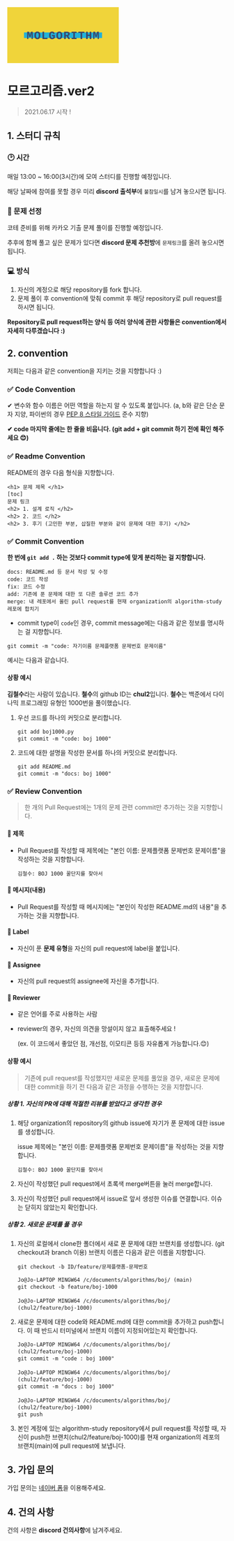 <img src="documents/molgorithm_banner.png" alt="banner_image" style="zoom: 25%; text-align: center;" />

# 모르고리즘.ver2

> 2021.06.17 시작 !



## 1. 스터디 규칙

### 🕑 시간

매일 13:00 ~ 16:00(3시간)에 모여 스터디를 진행할 예정입니다.

해당 날짜에 참여를 못할 경우 미리 **discord 출석부**에 `불참일시`를 남겨 놓으시면 됩니다. 

### 💌 문제 선정

코테 준비를 위해 카카오 기출 문제 풀이를 진행할 예정입니다.

추후에 함께 풀고 싶은 문제가 있다면 **discord 문제 추천방**에 `문제링크`를 올려 놓으시면 됩니다.

### 💻 방식

1. 자신의 계정으로 해당 repository를 fork 합니다.
2. 문제 풀이 후 convention에 맞춰 commit 후 해당 repository로 pull request를 하시면 됩니다.

**Repository로 pull request하는 양식 등 여러 양식에 관한 사항들은 convention에서 자세히 다루겠습니다 :)**



## 2. convention

저희는 다음과 같은 convention을 지키는 것을 지향합니다 :)



### ✅ Code Convention

✔ 변수와 함수 이름은 어떤 역할을 하는지 알 수 있도록 붙입니다. (a, b와 같은 단순 문자 지양, 파이썬의 경우 [PEP 8 스타일 가이드](https://www.python.org/dev/peps/pep-0008/) 준수 지향)

**✔ code 마지막 줄에는 한 줄을 비웁니다. (git add + git commit 하기 전에 확인 해주세요 😊)** 



### ✅ Readme Convention

README의 경우 다음 형식을 지향합니다.

```
<h1> 문제 제목 </h1>
[toc]
문제 링크
<h2> 1. 설계 로직 </h2>
<h2> 2. 코드 </h2>
<h2> 3. 후기 (고민한 부분, 삽질한 부분와 같이 문제에 대한 후기) </h2>
```



### ✅ Commit Convention

**한 번에 `git add .` 하는 것보다 commit type에 맞게 분리하는 걸 지향합니다.**

```
docs: README.md 등 문서 작성 및 수정
code: 코드 작성
fix: 코드 수정
add: 기존에 푼 문제에 대한 또 다른 솔루션 코드 추가
merge: 내 레포에서 올린 pull request를 현재 organization의 algorithm-study 레포에 합치기
```

- commit type이 `code`인 경우, commit message에는 다음과 같은 정보를 명시하는 걸 지향합니다.

```
git commit -m "code: 자기이름 문제플랫폼 문제번호 문제이름"
```

예시는 다음과 같습니다.

#### 상황 예시 

**김철수**라는 사람이 있습니다. **철수**의 github ID는 **chul2**입니다. **철수**는 백준에서 다이나믹 프로그래밍 유형인 1000번을 풀이했습니다. 

1. 우선 코드를 하나의 커밋으로 분리합니다.

   ```
   git add boj1000.py
   git commit -m "code: boj 1000"
   ```

2. 코드에 대한 설명을 작성한 문서를 하나의 커밋으로 분리합니다.

   ```
   git add README.md
   git commit -m "docs: boj 1000"
   ```



### ✅ Review Convention

> 한 개의 Pull Request에는 1개의 문제 관련 commit만 추가하는 것을 지향합니다.

#### 🔖 제목

- Pull Request를 작성할 때 제목에는 "본인 이름: 문제플랫폼 문제번호 문제이름"을 작성하는 것을 지향합니다.

  ```
  김철수: BOJ 1000 꿀단지를 찾아서
  ```

#### 🔖 메시지(내용)

- Pull Request를 작성할 때 메시지에는 "본인이 작성한 README.md의 내용"을 추가하는 것을 지향합니다.

#### 🔖 Label

- 자신이 푼 **문제 유형**을 자신의 pull request에 label을 붙입니다.

#### 🔖 Assignee

- 자신의 pull request의 assignee에 자신을 추가합니다.

#### 🔖 Reviewer

- 같은 언어를 주로 사용하는 사람

- reviewer의 경우, 자신의 의견을 망설이지 않고 표출해주세요 !

  (ex. 이 코드에서 좋았던 점, 개선점, 이모티콘 등등 자유롭게 가능합니다.😊)



#### 상황 예시

> 기존에 pull request를 작성했지만 새로운 문제를 풀었을 경우, 새로운 문제에 대한 commit을 하기 전 다음과 같은 과정을 수행하는 것을 지향합니다.

##### 상황 1. 자신의 PR에 대해 적절한 리뷰를 받았다고 생각한 경우

1. 해당 organization의 repository의 github issue에 자기가 푼 문제에 대한 issue를 생성합니다. 

   issue 제목에는 "본인 이름: 문제플랫폼 문제번호 문제이름"을 작성하는 것을 지향합니다.

   ```
   김철수: BOJ 1000 꿀단지를 찾아서
   ```

2. 자신이 작성했던 pull request에서 초록색 merge버튼을 눌러 merge합니다.
3. 자신이 작성했던 pull request에서 issue로 앞서 생성한 이슈를 연결합니다. 이슈는 닫히지 않았는지 확인합니다.



##### 상황 2. 새로운 문제를 풀 경우

1. 자신의 로컬에서 clone한 폴더에서 새로 푼 문제에 대한 브랜치를 생성합니다. (git checkout과 branch 이용) 브랜치 이름은 다음과 같은 이름을 지향합니다.

   ```
   git checkout -b ID/feature/문제플랫폼-문제번호
   ```

   ```
   Jo@Jo-LAPTOP MINGW64 /c/documents/algorithms/boj/ (main)
   git checkout -b feature/boj-1000
   
   Jo@Jo-LAPTOP MINGW64 /c/documents/algorithms/boj/ (chul2/feature/boj-1000)
   ```

2. 새로운 문제에 대한 code와 README.md에 대한 commit을 추가하고 push합니다. 이 때 반드시 터미널에서 브랜치 이름이 지정되어있는지 확인합니다.

   ```
   Jo@Jo-LAPTOP MINGW64 /c/documents/algorithms/boj/ (chul2/feature/boj-1000)
   git commit -m "code : boj 1000"
   
   Jo@Jo-LAPTOP MINGW64 /c/documents/algorithms/boj/ (chul2/feature/boj-1000)
   git commit -m "docs : boj 1000"
   
   Jo@Jo-LAPTOP MINGW64 /c/documents/algorithms/boj/ (chul2/feature/boj-1000)
   git push
   ```

3. 본인 계정에 있는 algorithm-study repository에서 pull request를 작성할 때, 자신이 push한 브랜치(chul2/feature/boj-1000)를 현재 organization의 레포의 브랜치(main)에 pull request에 보냅니다.



## 3. 가입 문의

가입 문의는 [네이버 폼](http://naver.me/FlJw2QCl)을 이용해주세요.



## 4. 건의 사항

건의 사항은 **discord 건의사항**에 남겨주세요.